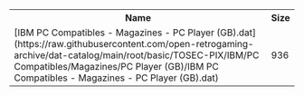<table>
<tr><th>Name</th><th>Size</th></tr>
<tr><td>
[IBM PC Compatibles - Magazines - PC Player (GB).dat](https://raw.githubusercontent.com/open-retrogaming-archive/dat-catalog/main/root/basic/TOSEC-PIX/IBM/PC Compatibles/Magazines/PC Player (GB)/IBM PC Compatibles - Magazines - PC Player (GB).dat)
</td><td>936</td></tr>
</table>
